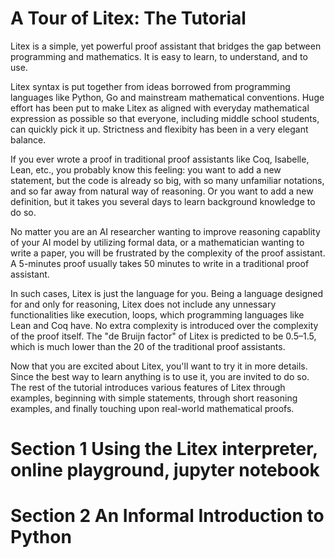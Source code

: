 # A Tour of Litex: The Tutorial

Litex is a simple, yet powerful proof assistant that bridges the gap between programming and mathematics. It is easy to learn, to understand, and to use. 

Litex syntax is put together from ideas borrowed from programming languages like Python, Go and mainstream mathematical conventions. Huge effort has been put to make Litex as aligned with everyday mathematical expression as possible so that everyone, including middle school students, can quickly pick it up. Strictness and flexibity has been in a very elegant balance.

If you ever wrote a proof in traditional proof assistants like Coq, Isabelle, Lean, etc., you probably know this feeling: you want to add a new statement, but the code is already so big, with so many unfamiliar notations, and so far away from natural way of reasoning. Or you want to add a new definition, but it takes you several days to learn background knowledge to do so.

No matter you are an AI researcher wanting to improve reasoning capablity of your AI model by utilizing formal data, or a mathematician wanting to write a paper, you will be frustrated by the complexity of the proof assistant. A 5-minutes proof usually takes 50 minutes to write in a traditional proof assistant.

In such cases, Litex is just the language for you. Being a language designed for and only for reasoning, Litex does not include any unnessary functionalities like execution, loops, which programming languages like Lean and Coq have. No extra complexity is introduced over the complexity of the proof itself. The "de Bruijn factor" of Litex is predicted to be 0.5–1.5, which is much lower than the 20 of the traditional proof assistants.

Now that you are excited about Litex, you'll want to try it in more details. Since the best way to learn anything is to use it, you are invited to do so. The rest of the tutorial introduces various features of Litex through examples, beginning with simple statements, through short reasoning examples, and finally touching upon real-world mathematical proofs.

# Section 1 Using the Litex interpreter, online playground, jupyter notebook

<!-- 547 -->

<!-- TODO: 怎么让用户在本地使用 Litex -->

<!-- When a user types a statement and press  in interactive mode, the interpreter prints a message. -->

# Section 2 An Informal Introduction to Python
<!-- 752 -->
